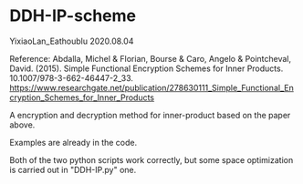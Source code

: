 # DDH-IP-scheme
YixiaoLan_Eathoublu 2020.08.04

Reference: Abdalla, Michel & Florian, Bourse & Caro, Angelo & Pointcheval, David. (2015). Simple Functional Encryption Schemes for Inner Products. 10.1007/978-3-662-46447-2_33. https://www.researchgate.net/publication/278630111_Simple_Functional_Encryption_Schemes_for_Inner_Products

A encryption and decryption method for inner-product based on the paper above. 

Examples are already in the code.

Both of the two python scripts work correctly, but some space optimization is carried out in "DDH-IP.py" one. 
